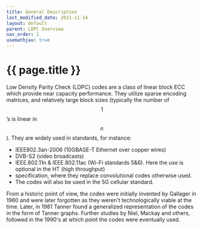 ```yaml
---
title: General Description
last_modified_date: 2021-11-14
layout: default
parent: LDPC Overview
nav_order: 1
usemathjax: true
---
```


# {{ page.title }}
Low Density Parity Check (LDPC) codes are a class of linear block ECC which provide near capacity performance. They 
utilize sparse encoding matrices, and relatively large block sizes (typically the number of $$1$$’s is linear in $$n$$).
They are widely used in standards, for instance:
 - IEEE802.3an-2006 (10GBASE-T Ethernet over copper wires)
 - DVB-S2 (video broadcasts)
 - IEEE.802.11n & IEEE.802.11ac (Wi-Fi standards 5&6). Here the use is optional in the HT (high throughput) 
 - specification, where they replace convolutional codes otherwise used.
 - The codes will also be used in the 5G cellular standard.

From a historic point of view, the codes were initially invented by Gallager in 1960 and were later forgotten as they 
weren't technologically viable at the time. Later, in 1981 Tanner found a generalized representation of the codes in 
the form of Tanner graphs. Further studies by Niel, Mackay and others, followed in the 1990's at which point the codes
were eventually used.